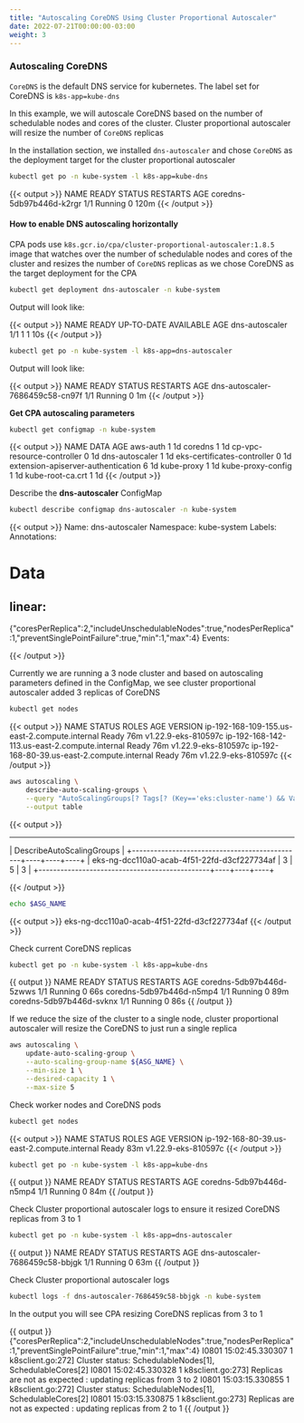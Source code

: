 ```yaml
---
title: "Autoscaling CoreDNS Using Cluster Proportional Autoscaler"
date: 2022-07-21T00:00:00-03:00
weight: 3
---
```


### Autoscaling CoreDNS

`CoreDNS` is the default DNS service for kubernetes. The label set for CoreDNS is `k8s-app=kube-dns`

In this example, we will autoscale CoreDNS based on the number of schedulable nodes and cores of the cluster. Cluster proportional autoscaler will resize the number of `CoreDNS` replicas

In the installation section, we installed `dns-autoscaler` and chose `CoreDNS` as the deployment target for the cluster proportional autoscaler

```bash
kubectl get po -n kube-system -l k8s-app=kube-dns
```
{{< output >}}
NAME                              READY   STATUS    RESTARTS   AGE
coredns-5db97b446d-k2rgr          1/1     Running   0          120m
{{< /output >}}

#### How to enable DNS autoscaling horizontally

CPA pods use `k8s.gcr.io/cpa/cluster-proportional-autoscaler:1.8.5` image that watches over the number of schedulable nodes and cores of the cluster and resizes the number of `CoreDNS` replicas as we chose CoreDNS as the target deployment for the CPA

```bash
kubectl get deployment dns-autoscaler -n kube-system
```
Output will look like:

{{< output >}}
NAME             READY   UP-TO-DATE   AVAILABLE   AGE
dns-autoscaler   1/1     1            1           10s
{{< /output >}}

```bash
kubectl get po -n kube-system -l k8s-app=dns-autoscaler
```

Output will look like:

{{< output >}}
NAME                              READY   STATUS    RESTARTS   AGE
dns-autoscaler-7686459c58-cn97f   1/1     Running   0          1m
{{< /output >}}

**Get CPA autoscaling parameters**

```bash
kubectl get configmap -n kube-system
```

{{< output >}}
NAME                                 DATA   AGE
aws-auth                             1      1d
coredns                              1      1d
cp-vpc-resource-controller           0      1d
dns-autoscaler                       1      1d
eks-certificates-controller          0      1d
extension-apiserver-authentication   6      1d
kube-proxy                           1      1d
kube-proxy-config                    1      1d
kube-root-ca.crt                     1      1d
{{< /output >}}

Describe the **dns-autoscaler** ConfigMap

```bash
kubectl describe configmap dns-autoscaler -n kube-system
```

{{< output >}}
Name:         dns-autoscaler
Namespace:    kube-system
Labels:       <none>
Annotations:  <none>

Data
====
linear:
----
{"coresPerReplica":2,"includeUnschedulableNodes":true,"nodesPerReplica":1,"preventSinglePointFailure":true,"min":1,"max":4}
Events:  <none>

{{< /output >}}

Currently we are running a 3 node cluster and based on autoscaling parameters defined in the ConfigMap, we see cluster proportional autoscaler added 3 replicas of CoreDNS

```bash
kubectl get nodes
```

{{< output >}}
NAME                                            STATUS   ROLES    AGE   VERSION
ip-192-168-109-155.us-east-2.compute.internal   Ready    <none>   76m   v1.22.9-eks-810597c
ip-192-168-142-113.us-east-2.compute.internal   Ready    <none>   76m   v1.22.9-eks-810597c
ip-192-168-80-39.us-east-2.compute.internal     Ready    <none>   76m   v1.22.9-eks-810597c
{{< /output >}}

```bash
aws autoscaling \
    describe-auto-scaling-groups \
    --query "AutoScalingGroups[? Tags[? (Key=='eks:cluster-name') && Value=='$EKS_CLUSTER_NAME']].[AutoScalingGroupName, MinSize, MaxSize,DesiredCapacity]" \
    --output table
```

{{< output >}}

----------------------------------------------------------------
|                   DescribeAutoScalingGroups                  |
+-----------------------------------------------+----+----+----+
|  eks-ng-dcc110a0-acab-4f51-22fd-d3cf227734af  |  3 |  5 |  3 |
+-----------------------------------------------+----+----+----+

{{< /output >}}

```bash
echo $ASG_NAME
```

{{< output >}}
eks-ng-dcc110a0-acab-4f51-22fd-d3cf227734af
{{< /output >}}

Check current CoreDNS replicas

```bash
kubectl get po -n kube-system -l k8s-app=kube-dns
```

{{ output }}
NAME                       READY   STATUS    RESTARTS   AGE
coredns-5db97b446d-5zwws   1/1     Running   0          66s
coredns-5db97b446d-n5mp4   1/1     Running   0          89m
coredns-5db97b446d-svknx   1/1     Running   0          86s
{{ /output }}



If we reduce the size of the cluster to a single node, cluster proportional autoscaler will resize the CoreDNS to just run a single replica

```bash
aws autoscaling \
    update-auto-scaling-group \
    --auto-scaling-group-name ${ASG_NAME} \
    --min-size 1 \
    --desired-capacity 1 \
    --max-size 5
```

Check worker nodes and CoreDNS pods

```bash
kubectl get nodes
```
{{< output >}}
NAME                                          STATUS   ROLES    AGE   VERSION
ip-192-168-80-39.us-east-2.compute.internal   Ready    <none>   83m   v1.22.9-eks-810597c
{{< /output >}}

```bash
kubectl get po -n kube-system -l k8s-app=kube-dns
```
{{ output }}
NAME                       READY   STATUS    RESTARTS   AGE
coredns-5db97b446d-n5mp4   1/1     Running   0          84m
{{ /output }}


Check Cluster proportional autoscaler logs to ensure it resized CoreDNS replicas from 3 to 1

```bash
kubectl get po -n kube-system -l k8s-app=dns-autoscaler
```

{{ output }}
NAME                              READY   STATUS    RESTARTS   AGE
dns-autoscaler-7686459c58-bbjgk   1/1     Running   0          63m
{{ /output }}

Check Cluster proportional autoscaler logs

```bash
kubectl logs -f dns-autoscaler-7686459c58-bbjgk -n kube-system
```

In the output you will see CPA resizing CoreDNS replicas from 3 to 1

{{ output }}
{"coresPerReplica":2,"includeUnschedulableNodes":true,"nodesPerReplica":1,"preventSinglePointFailure":true,"min":1,"max":4}
I0801 15:02:45.330307       1 k8sclient.go:272] Cluster status: SchedulableNodes[1], SchedulableCores[2]
I0801 15:02:45.330328       1 k8sclient.go:273] Replicas are not as expected : updating replicas from 3 to 2
I0801 15:03:15.330855       1 k8sclient.go:272] Cluster status: SchedulableNodes[1], SchedulableCores[2]
I0801 15:03:15.330875       1 k8sclient.go:273] Replicas are not as expected : updating replicas from 2 to 1
{{ /output }}










